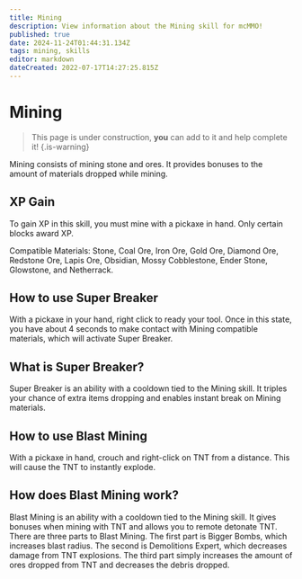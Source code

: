 ```yaml
---
title: Mining
description: View information about the Mining skill for mcMMO!
published: true
date: 2024-11-24T01:44:31.134Z
tags: mining, skills
editor: markdown
dateCreated: 2022-07-17T14:27:25.815Z
---
```


# Mining

> This page is under construction, **you** can add to it and help complete it!
{.is-warning}

Mining consists of mining stone and ores. It provides bonuses to the amount of materials dropped while mining.

## XP Gain

To gain XP in this skill, you must mine with a pickaxe in hand. Only certain blocks award XP.

Compatible Materials: Stone, Coal Ore, Iron Ore, Gold Ore, Diamond Ore, Redstone Ore, Lapis Ore, Obsidian, Mossy Cobblestone, Ender Stone, Glowstone, and Netherrack.

## How to use Super Breaker

With a pickaxe in your hand, right click to ready your tool. Once in this state, you have about 4 seconds to make contact with Mining compatible materials, which will activate Super Breaker.

## What is Super Breaker?

Super Breaker is an ability with a cooldown tied to the Mining skill. It triples your chance of extra items dropping and enables instant break on Mining materials.

## How to use Blast Mining

With a pickaxe in hand, crouch and right-click on TNT from a distance. This will cause the TNT to instantly explode.

## How does Blast Mining work?

Blast Mining is an ability with a cooldown tied to the Mining skill. It gives bonuses when mining with TNT and allows you to remote detonate TNT. There are three parts to Blast Mining. The first part is Bigger Bombs, which increases blast radius. The second is Demolitions Expert, which decreases damage from TNT explosions. The third part simply increases the amount of ores dropped from TNT and decreases the debris dropped.
